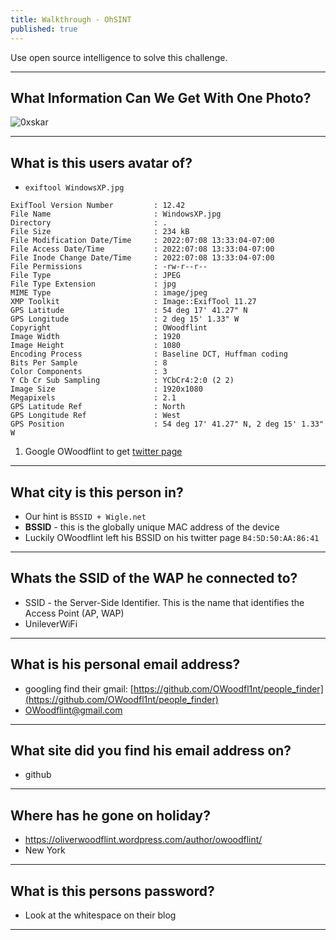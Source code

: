 ```yaml
---
title: Walkthrough - OhSINT
published: true
---
```


Use open source intelligence to solve this challenge.

* * *

## What Information Can We Get With One Photo?

![0xskar](/assets/WindowsXP.jpg)

* * *

## What is this users avatar of?

- ``exiftool WindowsXP.jpg``

```shell
ExifTool Version Number         : 12.42
File Name                       : WindowsXP.jpg
Directory                       : .
File Size                       : 234 kB
File Modification Date/Time     : 2022:07:08 13:33:04-07:00
File Access Date/Time           : 2022:07:08 13:33:04-07:00
File Inode Change Date/Time     : 2022:07:08 13:33:04-07:00
File Permissions                : -rw-r--r--
File Type                       : JPEG
File Type Extension             : jpg
MIME Type                       : image/jpeg
XMP Toolkit                     : Image::ExifTool 11.27
GPS Latitude                    : 54 deg 17' 41.27" N
GPS Longitude                   : 2 deg 15' 1.33" W
Copyright                       : OWoodflint
Image Width                     : 1920
Image Height                    : 1080
Encoding Process                : Baseline DCT, Huffman coding
Bits Per Sample                 : 8
Color Components                : 3
Y Cb Cr Sub Sampling            : YCbCr4:2:0 (2 2)
Image Size                      : 1920x1080
Megapixels                      : 2.1
GPS Latitude Ref                : North
GPS Longitude Ref               : West
GPS Position                    : 54 deg 17' 41.27" N, 2 deg 15' 1.33" W
```

1. Google OWoodflint to get [twitter page](https://twitter.com/owoodflint?lang=en)

* * *

## What city is this person in?

- Our hint is ``BSSID + Wigle.net``
- **BSSID** - this is the globally unique MAC address of the device
- Luckily OWoodflint left his BSSID on his twitter page ``B4:5D:50:AA:86:41``


* * *

## Whats the SSID of the WAP he connected to?

- SSID - the Server-Side Identifier. This is the name that identifies the Access Point (AP, WAP)
- UnileverWiFi

* * *

## What is his personal email address?

- googling find their gmail: [https://github.com/OWoodfl1nt/people_finder](https://github.com/OWoodfl1nt/people_finder)
- OWoodflint@gmail.com

* * *

## What site did you find his email address on?

- github

* * *

## Where has he gone on holiday?

- https://oliverwoodflint.wordpress.com/author/owoodflint/
- New York

* * *

## What is this persons password?

- Look at the whitespace on their blog

* * *
